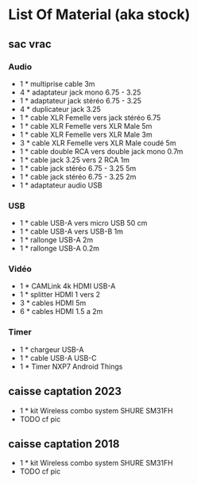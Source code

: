 # List Of Material (aka stock)

## sac vrac

### Audio

- 1 * multiprise cable 3m
- 4 * adaptateur jack mono 6.75 - 3.25
- 1 * adaptateur jack stéréo 6.75 - 3.25
- 4 * duplicateur jack 3.25
- 1 * cable XLR Femelle vers jack stéréo 6.75
- 1 * cable XLR Femelle vers XLR Male 5m
- 1 * cable XLR Femelle vers XLR Male 3m
- 3 * cable XLR Femelle vers XLR Male coudé 5m
- 1 * cable double RCA  vers double jack mono 0.7m
- 1 * cable jack 3.25 vers 2 RCA 1m
- 1 * cable jack stéréo 6.75 - 3.25 5m
- 1 * cable jack stéréo 6.75 - 3.25 2m 
- 1 * adaptateur audio USB

### USB

- 1 * cable USB-A vers micro USB 50 cm
- 1 * cable USB-A vers USB-B 1m
- 1 * rallonge USB-A 2m
- 1 * rallonge USB-A 0.2m

### Vidéo

- 1 * CAMLink 4k HDMI USB-A
- 1 * splitter HDMI 1 vers 2
- 3 * cables HDMI 5m
- 6 * cables HDMI 1.5 a 2m

### Timer
- 1 * chargeur USB-A
- 1 * cable USB-A USB-C
- 1 * Timer NXP7 Android Things


## caisse captation 2023
- 1 * kit Wireless combo system SHURE SM31FH
- TODO cf pic


## caisse captation 2018
- 1 * kit Wireless combo system SHURE SM31FH
- TODO cf pic
